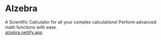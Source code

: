 # Alzebra
A Scientific Calculator for all your complex calculations! Perform advanced math functions with ease.<br>
[alzebra.netlify.app](alzebra.netlify.app)

